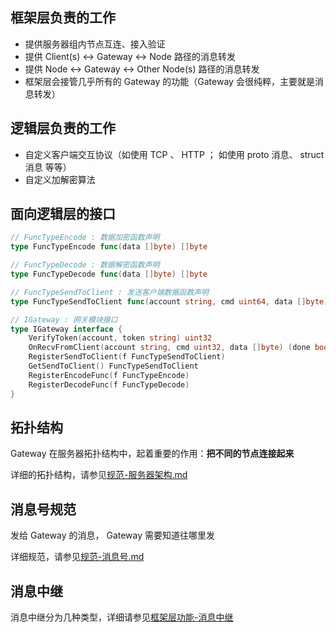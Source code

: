 ## 框架层负责的工作

- 提供服务器组内节点互连、接入验证
- 提供 Client(s) <-> Gateway <-> Node 路径的消息转发
- 提供 Node <-> Gateway <-> Other Node(s) 路径的消息转发
- 框架层会接管几乎所有的 Gateway 的功能（Gateway 会很纯粹，主要就是消息转发）


## 逻辑层负责的工作

- 自定义客户端交互协议（如使用 TCP 、 HTTP ； 如使用 proto 消息、 struct 消息 等等）
- 自定义加解密算法

## 面向逻辑层的接口

```go
// FuncTypeEncode : 数据加密函数声明
type FuncTypeEncode func(data []byte) []byte

// FuncTypeDecode : 数据解密函数声明
type FuncTypeDecode func(data []byte) []byte

// FuncTypeSendToClient : 发送客户端数据函数声明
type FuncTypeSendToClient func(account string, cmd uint64, data []byte) bool

// IGateway : 网关模块接口
type IGateway interface {
	VerifyToken(account, token string) uint32                             // 令牌验证。返回值： 0 成功；1 令牌错误； 2 系统错误
	OnRecvFromClient(account string, cmd uint32, data []byte) (done bool) // 可自定义客户端交互协议。done 为 true ，表示框架层接管处理该消息
	RegisterSendToClient(f FuncTypeSendToClient)                          // 可自定义客户端交互协议
	GetSendToClient() FuncTypeSendToClient                                // 可自定义客户端交互协议
	RegisterEncodeFunc(f FuncTypeEncode)                                  // 可自定义加解密算法
	RegisterDecodeFunc(f FuncTypeDecode)                                  // 可自定义加解密算法
}
```

## 拓扑结构

Gateway 在服务器拓扑结构中，起着重要的作用：**把不同的节点连接起来**

详细的拓扑结构，请参见[规范-服务器架构.md](规范-服务器架构.md)

## 消息号规范

发给 Gateway 的消息， Gateway 需要知道往哪里发

详细规范，请参见[规范-消息号.md](规范-消息号.md)

## 消息中继

消息中继分为几种类型，详细请参见[框架层功能-消息中继](框架层功能-消息中继.md)
